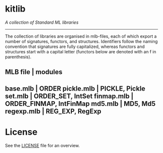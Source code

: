 kitlib
======

_A collection of Standard ML libraries_

-----

The collection of libraries are organised in mlb-files, each of which
export a number of signatures, functors, and structures. Identifiers
follow the naming convention that signatures are fully capitalized,
whereas functors and structures start with a capital letter (functors
below are denoted with an f in parenthesis).

MLB file   | modules
------------------
base.mlb   | ORDER
pickle.mlb | PICKLE, Pickle
set.mlb    | ORDER_SET, IntSet
finmap.mlb | ORDER_FINMAP, IntFinMap
md5.mlb    | MD5, Md5
regexp.mlb | REG_EXP, RegExp
------------------

License
======
See the [LICENSE](LICENSE) file for an overview.





